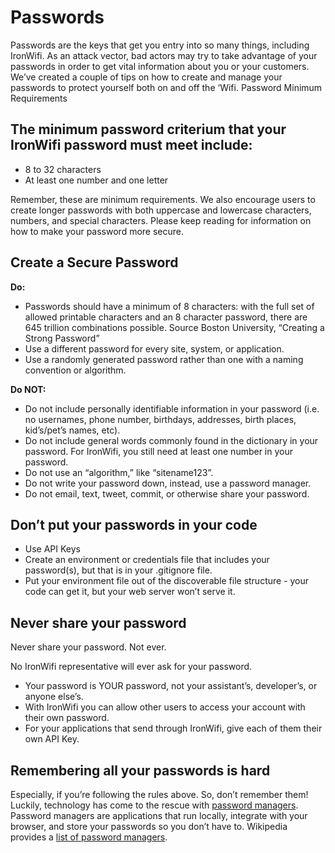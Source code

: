 # Passwords

Passwords are the keys that get you entry into so many things, including IronWifi. As an attack vector, bad actors may try to take advantage of your passwords in order to get vital information about you or your customers. We’ve created a couple of tips on how to create and manage your passwords to protect yourself both on and off the ‘Wifi.
Password Minimum Requirements

## The minimum password criterium that your IronWifi password must meet include:

- 8 to 32 characters
- At least one number and one letter

Remember, these are minimum requirements. We also encourage users to create longer passwords with both uppercase and lowercase characters, numbers, and special characters. Please keep reading for information on how to make your password more secure.

## Create a Secure Password

**Do:**

- Passwords should have a minimum of 8 characters: with the full set of allowed printable characters and an 8 character password, there are 645 trillion combinations possible. Source Boston University, “Creating a Strong Password”
- Use a different password for every site, system, or application.
- Use a randomly generated password rather than one with a naming convention or algorithm.

**Do NOT:**

- Do not include personally identifiable information in your password (i.e. no usernames, phone number, birthdays, addresses, birth places, kid’s/pet’s names, etc).
- Do not include general words commonly found in the dictionary in your password. For IronWifi, you still need at least one number in your password.
- Do not use an “algorithm,” like “sitename123”.
- Do not write your password down, instead, use a password manager.
- Do not email, text, tweet, commit, or otherwise share your password.

## Don’t put your passwords in your code

- Use API Keys
- Create an environment or credentials file that includes your password(s), but that is in your .gitignore file.
- Put your environment file out of the discoverable file structure - your code can get it, but your web server won’t serve it.

## Never share your password

Never share your password. Not ever.

No IronWifi representative will ever ask for your password.

- Your password is YOUR password, not your assistant’s, developer’s, or anyone else’s.
- With IronWifi you can allow other users to access your account with their own password.
- For your applications that send through IronWifi, give each of them their own API Key.

## Remembering all your passwords is hard

Especially, if you’re following the rules above. So, don’t remember them! Luckily, technology has come to the rescue with [password managers](https://en.wikipedia.org/wiki/Password_manager). Password managers are applications that run locally, integrate with your browser, and store your passwords so you don’t have to. Wikipedia provides a [list of password managers](https://en.wikipedia.org/wiki/List_of_password_managers).

